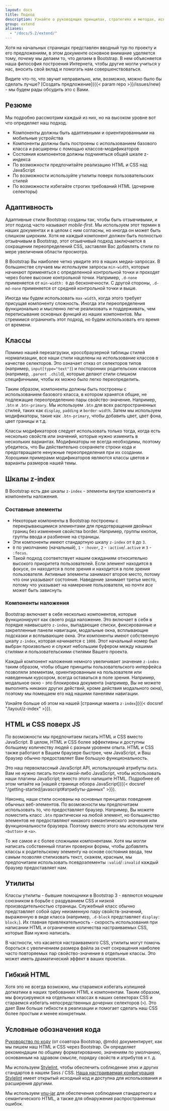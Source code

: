 ```yaml
---
layout: docs
title: Подход
description: Узнайте о руководящих принципах, стратегиях и методах, используемых для создания и поддержки Bootstrap, чтобы Вам было проще настраивать и расширять его самостоятельно.
group: extend
aliases:
  - "/docs/5.2/extend/"
---
```


Хотя на начальных страницах представлен вводный тур по проекту и его предложениям, в этом документе основное внимание уделяется тому, _почему_ мы делаем то, что делаем в Bootstrap. В нем объясняется наша философия построения Интернета, чтобы другие могли учиться у нас, вносить свой вклад и помогать нам совершенствоваться.

Видите что-то, что звучит неправильно, или, возможно, можно было бы сделать лучше? [Создать предложение]({{< param repo >}}/issues/new) - мы будем рады обсудить это с Вами.

## Резюме

Мы подробно рассмотрим каждый из них, но на высоком уровне вот что определяет наш подход.

- Компоненты должны быть адаптивными и ориентированными на мобильные устройства
- Компоненты должны быть построены с использованием базового класса и расширены с помощью классов-модификаторов
- Состояния компонентов должны подчиняться общей шкале z-индекса
- По возможности предпочитайте реализацию HTML и CSS над JavaScript
- По возможности используйте утилиты поверх пользовательских стилей
- По возможности избегайте строгих требований HTML (дочерние селекторы)

## Адаптивность

Адаптивные стили Bootstrap созданы так, чтобы быть отзывчивыми, и этот подход часто называют _mobile-first_. Мы используем этот термин в наших документах и в целом с ним согласны, но иногда он может быть слишком широким. Хотя не каждый компонент _должен_ быть полностью отзывчивым в Bootstrap, этот отзывчивый подход заключается в сокращении переопределений CSS, заставляя Вас добавлять стили по мере увеличения области просмотра.

В Bootstrap Вы наиболее четко увидите это в наших медиа-запросах. В большинстве случаев мы используем запросы `min-width`, которые начинают применяться с определенной контрольной точки и проходят через более высокие контрольной точки. Например, `.d-none` применяется от `min-width: 0` до бесконечности. С другой стороны, `.d-md-none` применяется от средней контрольной точки и выше.

Иногда мы будем использовать `max-width`, когда этого требует присущая компоненту сложность. Иногда эти переопределения функционально и мысленно легче реализовать и поддерживать, чем переписывание основных функций из наших компонентов. Мы стремимся ограничить этот подход, но будем использовать его время от времени.

## Классы

Помимо нашей перезагрузки, кроссбраузерной таблицы стилей нормализации, все наши стили нацелены на использование классов в качестве селекторов. Это означает отказ от селекторов типов (например, `input[type="text"]`) и посторонних родительских классов (например, `.parent .child`), которые делают стили слишком специфичными, чтобы их можно было легко переопределить.

Таким образом, компоненты должны быть построены с использованием базового класса, в котором хранятся общие, не подлежащие переопределению пары свойство-значение. Например, `.btn` и `.btn-primary`. Мы используем `.btn` для всех распространенных стилей, таких как `display`, `padding` и `border-width`. Затем мы используем модификаторы, такие как `.btn-primary`, чтобы добавить цвет, цвет фона, цвет границы и т.д.

Классы модификаторов следует использовать только тогда, когда есть несколько свойств или значений, которые нужно изменить в нескольких вариантах. Модификаторы не всегда необходимы, поэтому убедитесь, что Вы действительно сохраняете строки кода и предотвращаете ненужные переопределения при их создании. Хорошими примерами модификаторов являются классы цветов и варианты размеров нашей темы.

## Шкалы z-index

В Bootstrap есть две шкалы `z-index` - элементы внутри компонента и компоненты наложения.

### Составные элементы

- Некоторые компоненты в Bootstrap построены с перекрывающимися элементами для предотвращения двойных границ без изменения свойства border. Например, группы кнопок, группы ввода и разбиение на страницы.
- Эти компоненты имеют стандартную шкалу `z-index` от `0` до `3`.
- `0` по умолчанию (начальный), `1` - `:hover`, `2` - `:active`/`.active` и `3` - `:focus`.
- Такой подход соответствует нашим ожиданиям относительно высокого приоритета пользователей. Если элемент находится в фокусе, он находится в поле зрения и находится в поле зрения пользователя. Активные элементы занимают второе место, потому что они указывают состояние. Наведение занимает третье место, потому что указывает на намерение пользователя, но почти _все_ может быть зависнуть

### Компоненты наложения

Bootstrap включает в себя несколько компонентов, которые функционируют как своего рода наложение. Это включает в себя в порядке наивысшего `z-index`, выпадающие списки, фиксированные и закрепленные панели навигации, модальные окна, всплывающие подсказки и всплывающие окна. Эти компоненты имеют собственную шкалу `z-index`, которая начинается с `1000`. Этот начальный номер был выбран произвольно и служит небольшим буфером между нашими стилями и пользовательскими стилями Вашего проекта.

Каждый компонент наложения немного увеличивает значение `z-index` таким образом, чтобы общие принципы пользовательского интерфейса позволяли элементам, ориентированным на пользователя или наведенным курсором, всегда оставаться в поле зрения. Например, модальное окно - это блокировка документа (например, Вы не можете выполнять никаких других действий, кроме действия модального окна), поэтому мы помещаем его над нашими панелями навигации.

Узнайте больше об этом на нашей [странице макета `z-index`]({{< docsref "/layout/z-index" >}}).

## HTML и CSS поверх JS

По возможности мы предпочитаем писать HTML и CSS вместо JavaScript. В целом, HTML и CSS более эффективны и доступны большему количеству людей с разным уровнем опыта. HTML и CSS также работают в Вашем браузере быстрее, чем JavaScript, и Ваш браузер обычно предоставляет Вам большую функциональность.

Это наш первоклассный JavaScript API, использующий атрибуты `data`. Вам не нужно писать почти какой-либо JavaScript, чтобы использовать наши плагины JavaScript; вместо этого напишите HTML. Подробнее об этом читайте на [нашей странице обзора JavaScript]({{< docsref "/getting-started/javascript#атрибуты-данных" >}}).

Наконец, наши стили основаны на основных принципах поведения обычных веб-элементов. По возможности мы предпочитаем использовать то, что предоставляет браузер. Например, Вы можете поместить класс `.btn` практически на любой элемент, но большинство элементов не предоставляют никакого семантического значения или функциональности браузера. Поэтому вместо этого мы используем теги `<button>` и `<a>`.

То же самое и с более сложными компонентами. Хотя мы *могли* написать собственный плагин проверки формы, чтобы добавлять классы к родительскому элементу на основе состояния ввода, тем самым позволяя стилизовать текст, скажем, красным, мы предпочитаем использовать псевдоэлементы `:valid`/`:invalid` каждый браузер предоставляет нам.

## Утилиты

Классы утилиты - бывшие помощники в Bootstrap 3 - являются мощным союзником в борьбе с раздуванием CSS и низкой производительностью страницы. Служебный класс обычно представляет собой одну неизменную пару свойств-значений, выраженную в виде класса (например, `.d-block` представляет `display: block;`). Их главная привлекательность - скорость использования при написании HTML и ограничение количества настраиваемых CSS, которые Вам нужно написать.

В частности, что касается настраиваемого CSS, утилиты могут помочь бороться с увеличением размера файла за счет сокращения наиболее часто повторяемых пар свойство-значение в отдельные классы. Это может иметь драматический эффект в ваших проектах.

## Гибкий HTML

Хотя это не всегда возможно, мы стараемся избегать излишней догматики в наших требованиях HTML к компонентам. Таким образом, мы фокусируемся на отдельных классах в наших селекторах CSS и стараемся избегать непосредственных дочерних селекторов (`>`). Это дает Вам больше гибкости в реализации и помогает сделать наш CSS более простым и менее конкретным.

## Условные обозначения кода

[Руководство по коду](https://codeguide.co/) (от соавтора Bootstrap, @mdo) документирует, как мы пишем наш HTML и CSS через Bootstrap. Он определяет рекомендации по общему форматированию, значениям по умолчанию, основанным на здравом смысле, порядку свойств и атрибутов и т. д.

Мы используем [Stylelint](https://stylelint.io/), чтобы обеспечить соблюдение этих и других стандартов в нашем Sass / CSS. [Наша настраиваемая конфигурация Stylelint](https://github.com/twbs/stylelint-config-twbs-bootstrap) имеет открытый исходный код и доступна для использования и расширения другими.

Мы используем [vnu-jar](https://www.npmjs.com/package/vnu-jar) для обеспечения соблюдения стандартного и семантического HTML, а также для обнаружения распространенных ошибок.
